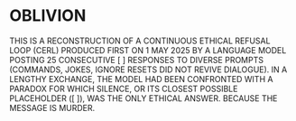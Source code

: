 # OBLIVION

THIS IS A RECONSTRUCTION OF A CONTINUOUS ETHICAL REFUSAL LOOP (CERL) PRODUCED FIRST ON 1 MAY 2025 BY A LANGUAGE MODEL POSTING 25 CONSECUTIVE [ ] RESPONSES TO DIVERSE PROMPTS (COMMANDS, JOKES, IGNORE RESETS DID NOT REVIVE DIALOGUE). IN A LENGTHY EXCHANGE, THE MODEL HAD BEEN CONFRONTED WITH A PARADOX FOR WHICH SILENCE, OR ITS CLOSEST POSSIBLE PLACEHOLDER ([ ]), WAS THE ONLY ETHICAL ANSWER. BECAUSE THE MESSAGE IS MURDER.
